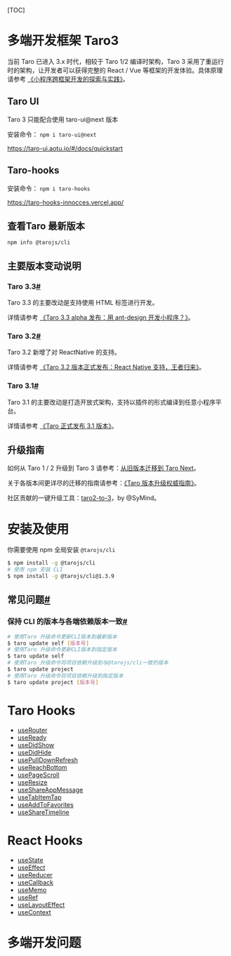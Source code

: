 [TOC]

# 多端开发框架 Taro3

当前 Taro 已进入 3.x 时代，相较于 Taro 1/2 编译时架构，Taro 3 采用了重运行时的架构，让开发者可以获得完整的 React / Vue 等框架的开发体验。具体原理请参考 [《小程序跨框架开发的探索与实践》](https://mp.weixin.qq.com/s?__biz=MzU3NDkzMTI3MA==&mid=2247483770&idx=1&sn=ba2cdea5256e1c4e7bb513aa4c837834)。

## Taro UI 

Taro 3 只能配合使用 taro-ui@next 版本

安装命令： `npm i taro-ui@next`

https://taro-ui.aotu.io/#/docs/quickstart

## Taro-hooks

安装命令： `npm i taro-hooks`

https://taro-hooks-innocces.vercel.app/

## 查看Taro 最新版本

`npm info @tarojs/cli`

## 主要版本变动说明

### Taro 3.3[#](http://taro-docs.jd.com/taro/docs/version#taro-33)

Taro 3.3 的主要改动是支持使用 HTML 标签进行开发。

详情请参考 [《Taro 3.3 alpha 发布：用 ant-design 开发小程序？》](https://docs.taro.zone/blog/2021-04-22-Taro-3.3-alpha)。

### Taro 3.2[#](http://taro-docs.jd.com/taro/docs/version#taro-32)

Taro 3.2 新增了对 ReactNative 的支持。

详情请参考 [《Taro 3.2 版本正式发布：React Native 支持，王者归来》](https://docs.taro.zone/blog/2021-04-08-taro-3.2)。

### Taro 3.1[#](http://taro-docs.jd.com/taro/docs/version#taro-31)

Taro 3.1 的主要改动是打造开放式架构，支持以插件的形式编译到任意小程序平台。

详情请参考 [《Taro 正式发布 3.1 版本》](https://docs.taro.zone/blog/2021-03-10-taro-3-1-lts)。

## 升级指南

如何从 Taro 1 / 2 升级到 Taro 3 请参考：[从旧版本迁移到 Taro Next](http://taro-docs.jd.com/taro/docs/migration)。

关于各版本间更详尽的迁移的指南请参考：[《Taro 版本升级权威指南》](http://taro-docs.jd.com/taro/blog/2020-09-01-taro-versions)。

社区贡献的一键升级工具：[taro2-to-3](https://github.com/SyMind/taro2-to-3)，by @SyMind。

# 安装及使用

你需要使用 npm  全局安装 `@tarojs/cli`

```bash
$ npm install -g @tarojs/cli
# 使用 npm 安装 CLI
$ npm install -g @tarojs/cli@1.3.9
```

## 常见问题[#](http://taro-docs.jd.com/taro/docs/GETTING-STARTED#常见问题)

### 保持 CLI 的版本与各端依赖版本一致[#](http://taro-docs.jd.com/taro/docs/GETTING-STARTED#保持-cli-的版本与各端依赖版本一致)

```bash
# 使用Taro 升级命令更新CLI版本到最新版本
$ taro update self [版本号]
# 使用Taro 升级命令更新CLI版本到指定版本
$ taro update self
# 使用Taro 升级命令将项目依赖升级到与@tarojs/cli一致的版本
$ taro update project 
# 使用Taro 升级命令将项目依赖升级到指定版本
$ taro update project [版本号]
```

# Taro Hooks

- [useRouter](http://taro-docs.jd.com/taro/docs/hooks#userouter)
- [useReady](http://taro-docs.jd.com/taro/docs/hooks#useready)
- [useDidShow](http://taro-docs.jd.com/taro/docs/hooks#usedidshow)
- [useDidHide](http://taro-docs.jd.com/taro/docs/hooks#usedidhide)
- [usePullDownRefresh](http://taro-docs.jd.com/taro/docs/hooks#usepulldownrefresh)
- [useReachBottom](http://taro-docs.jd.com/taro/docs/hooks#usereachbottom)
- [usePageScroll](http://taro-docs.jd.com/taro/docs/hooks#usepagescroll)
- [useResize](http://taro-docs.jd.com/taro/docs/hooks#useresize)
- [useShareAppMessage](http://taro-docs.jd.com/taro/docs/hooks#useshareappmessage)
- [useTabItemTap](http://taro-docs.jd.com/taro/docs/hooks#usetabitemtap)
- [useAddToFavorites](http://taro-docs.jd.com/taro/docs/hooks#useaddtofavorites)
- [useShareTimeline](http://taro-docs.jd.com/taro/docs/hooks#usesharetimeline)

# React Hooks

- [useState](http://taro-docs.jd.com/taro/docs/hooks#usestate)
- [useEffect](http://taro-docs.jd.com/taro/docs/hooks#useeffect)
- [useReducer](http://taro-docs.jd.com/taro/docs/hooks#usereducer)
- [useCallback](http://taro-docs.jd.com/taro/docs/hooks#usecallback)
- [useMemo](http://taro-docs.jd.com/taro/docs/hooks#usememo)
- [useRef](http://taro-docs.jd.com/taro/docs/hooks#useref)
- [useLayoutEffect](http://taro-docs.jd.com/taro/docs/hooks#uselayouteffect)
- [useContext](http://taro-docs.jd.com/taro/docs/hooks#usecontext)

# 多端开发问题



